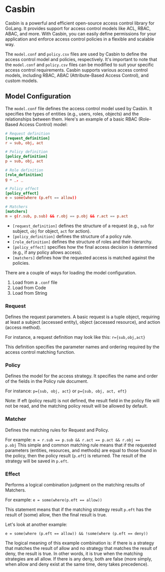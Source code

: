 # Casbin

Casbin is a powerful and efficient open-source access control library for GoLang. It provides support for access control models like ACL, RBAC, ABAC, and more. With Casbin, you can easily define permissions for your application and enforce access control policies in a flexible and scalable way.

The `model.conf` and `policy.csv` files are used by Casbin to define the access control model and policies, respectively. It's important to note that the `model.conf` and `policy.csv` files can be modified to suit your specific access control requirements. Casbin supports various access control models, including RBAC, ABAC (Attribute-Based Access Control), and custom models.
## Model Configuration 

The `model.conf` file defines the access control model used by Casbin. It specifies the types of entities (e.g., users, roles, objects) and the relationships between them. Here's an example of a basic RBAC (Role-Based Access Control) model:

```conf
# Request definition
[request_definition]
r = sub, obj, act

# Policy definition
[policy_definition]
p = sub, obj, act

# Role definition
[role_definition]
g = _, _

# Policy effect
[policy_effect]
e = some(where (p.eft == allow))

# Matchers
[matchers]
m = g(r.sub, p.sub) && r.obj == p.obj && r.act == p.act
```

- `[request_definition]` defines the structure of a request (e.g., `sub` for subject, `obj` for object, `act` for action).
- `[policy_definition]` defines the structure of a policy rule.
- `[role_definition]` defines the structure of roles and their hierarchy.
- `[policy_effect]` specifies how the final access decision is determined (e.g., if any policy allows access).
- `[matchers]` defines how the requested access is matched against the policies.

There are a couple of ways for loading the model configuration.

1. Load from a `.conf` file
2. Load from Code
3. Load from String

### Request

Defines the request parameters. A basic request is a tuple object, requiring at least a subject (accessed entity), object (accessed resource), and action (access method).

For instance, a request definition may look like this: `r={sub,obj,act}`

This definition specifies the parameter names and ordering required by the access control matching function.

### Policy

Defines the model for the access strategy. It specifies the name and order of the fields in the Policy rule document.

For instance: `p={sub, obj, act}` or `p={sub, obj, act, eft}`

Note: If eft (policy result) is not defined, the result field in the policy file will not be read, and the matching policy result will be allowed by default.

### Matcher

Defines the matching rules for Request and Policy.

For example: `m = r.sub == p.sub && r.act == p.act && r.obj == p.obj` This simple and common matching rule means that if the requested parameters (entities, resources, and methods) are equal to those found in the policy, then the policy result (`p.eft`) is returned. The result of the strategy will be saved in `p.eft`.

### Effect

Performs a logical combination judgment on the matching results of Matchers.

For example: `e = some(where(p.eft == allow))`

This statement means that if the matching strategy result `p.eft` has the result of (some) allow, then the final result is true.

Let's look at another example:

`e = some(where (p.eft == allow)) && !some(where (p.eft == deny))`

The logical meaning of this example combination is: if there is a strategy that matches the result of allow and no strategy that matches the result of deny, the result is true. In other words, it is true when the matching strategies are all allow. If there is any deny, both are false (more simply, when allow and deny exist at the same time, deny takes precedence).
